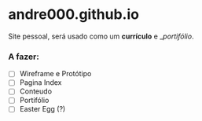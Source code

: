 # andre000.github.io

Site pessoal, será usado como um __currículo__ e __portifólio_.

### A fazer:

- [ ] Wireframe e Protótipo
- [ ] Pagina Index
- [ ] Conteudo
- [ ] Portifólio
- [ ] Easter Egg (?)
